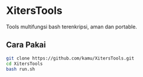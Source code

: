 # XitersTools

Tools multifungsi bash terenkripsi, aman dan portable.

## Cara Pakai

```bash
git clone https://github.com/kamu/XitersTools.git
cd XitersTools
bash run.sh
